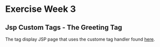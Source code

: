 # Exercise Week 3

## Jsp Custom Tags - The Greeting Tag


The tag display JSP page that uses the custome tag handler found
[here](https://github.com/stasRevin/MadJavaEntFall2018_Exercise3_TagHandler).
